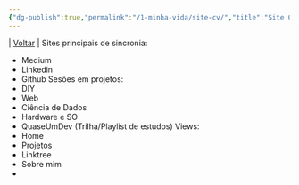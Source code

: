 ```yaml
---
{"dg-publish":true,"permalink":"/1-minha-vida/site-cv/","title":"Site CV","tags":["pessoal/estudos","pessoal/quaseumdev"]}
---
```


| [Voltar](index) |
Sites principais de sincronia:
- Medium
- Linkedin
- Github
Sesões em projetos:
- DIY
- Web
- Ciência de Dados
- Hardware e SO
- QuaseUmDev (Trilha/Playlist de estudos)
Views:
- Home
- Projetos
- Linktree
- Sobre mim
- 